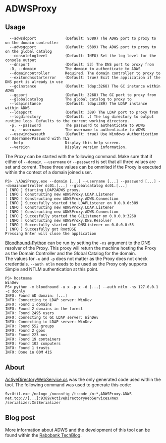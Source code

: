 # ADWSProxy

## Usage

```
  --adwsdcport             (Default: 9389) The ADWS port to proxy to on the domain controller
  --adwsgcport             (Default: 9389) The ADWS port to proxy to on the global catalog
  --consoleloglevel        (Default: INFO) Set the log level for the console output
  --dnsport                (Default: 53) The DNS port to proxy from
  -D, --domain             The domain to authenticate to ADWS
  --domaincontroller       Required. The domain controller to proxy to
  --exitondnsstarterror    (Default: true) Exit the application if the DNS port is already in use
  --gcinstance             (Default: ldap:3268) The GC instance within ADWS
  --gcport                 (Default: 3268) The GC port to proxy from
  --globalcatalog          The global catalog to proxy to
  --ldapinstance           (Default: ldap:389) The LDAP instance within ADWS
  --ldapport               (Default: 389) The LDAP port to proxy from
  --logdirectory           (Default: .) The log directory to output runtime logs. Defaults to the current working directory.
  -p, --password           The password to authenticate to ADWS
  -u, --username           The username to authenticate to ADWS
  --usewindowsauth         (Default: true) Use Windows Authentication or Username/Password with TLS
  --help                   Display this help screen.
  --version                Display version information.
```

The Proxy can be started with the following command. Make sure that if either of `--domain`, `--username` or `--password` is set that all three values are set and corrent. These three values can be ommited if the Proxy is executed within the context of a domain joined user.

```
PS> .\ADWSProxy.exe --domain [...] --username [...] --password [...] --domaincontroller dc01.[...] --globalcatalog dc01.[...]
[ INFO ] Starting LDAP2ADWS proxy.
[ INFO ] Constructing new ADWSProxy.LDAP.Listener
[ INFO ] Constructing new ADWSProxy.ADWS.Connection
[ INFO ] Succesfully started the LDAPListener on 0.0.0.0:389
[ INFO ] Constructing new ADWSProxy.LDAP.Listener
[ INFO ] Constructing new ADWSProxy.ADWS.Connection
[ INFO ] Succesfully started the GCListener on 0.0.0.0:3268
[ INFO ] Constructing new ADWSProxy.DNS.Resolver
[ INFO ] Succesfully started the DNSListener on 0.0.0.0:53
[ INFO ] Succesfully got RootDSE
Pressing Enter will close the application
```

[Bloodhound-Python](https://github.com/dirkjanm/BloodHound.py) can be run by setting the `-ns` argument to the DNS resolver of the Proxy. This proxy will return the machine hosting the Proxy as the Domain Controller and the Global Catalog for the domain.  
The values for `-u` and `-p` does not matter as the Proxy does not check credentials. `--auth ntlm` needs to be used as the Proxy only supports Simple and NTLM authentication at this point.

```
PS> hostname
WinDev
PS> python -m bloodhound -u x -p x -d [...] --auth ntlm -ns 127.0.0.1 -c dconly
INFO: Found AD domain: [...]
INFO: Connecting to LDAP server: WinDev
INFO: Found 1 domains
INFO: Found 2 domains in the forest
INFO: Found 2495 users
INFO: Connecting to GC LDAP server: WinDev
INFO: Connecting to LDAP server: WinDev
INFO: Found 552 groups
INFO: Found 2 gpos
INFO: Found 223 ous
INFO: Found 19 containers
INFO: Found 102 computers
INFO: Found 1 trusts
INFO: Done in 00M 41S
```

## About

[ActiveDirectoryWebService.cs](ADWSProxy/ADWS/ActiveDirectoryWebService.cs) was the only generated code used within the tool. The following command was used to generate this code:

```
SvcUtil.exe /nologo /noconfig /t:code /n:*,ADWSProxy.ADWS net.tcp://[...]:9389/ActiveDirectoryWebServices/mex /serializer:XmlSerializer
```

## Blog post

More information about ADWS and the development of this tool can be found within the [Rabobank TechBlog](https://rabobank.jobs/en/techblog/adws-an-unconventional-path-into-active-directory-luc-kolen/).
